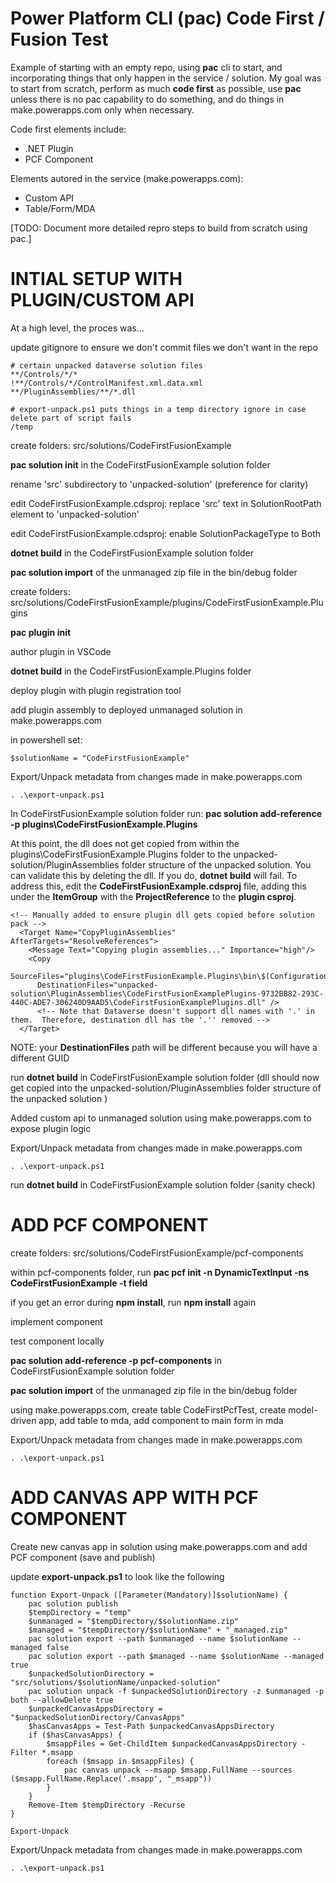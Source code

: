 # Power Platform CLI (pac) Code First / Fusion Test
Example of starting with an empty repo, using **pac** cli to start, and incorporating things that only happen in the service / solution. My goal was to start from scratch, perform as much **code first** as possible, use **pac** unless there is no pac capability to do something, and do things in make.powerapps.com only when necessary.  

Code first elements include:
* .NET Plugin
* PCF Component

Elements autored in the service (make.powerapps.com):
* Custom API
* Table/Form/MDA

[TODO: Document more detailed repro steps to build from scratch using pac.]

# INTIAL SETUP WITH PLUGIN/CUSTOM API
At a high level, the proces was...

update gitignore to ensure we don't commit files we don't want in the repo
```
# certain unpacked dataverse solution files
**/Controls/*/*
!**/Controls/*/ControlManifest.xml.data.xml
**/PluginAssemblies/**/*.dll

# export-unpack.ps1 puts things in a temp directory ignore in case delete part of script fails
/temp
```

create folders: src/solutions/CodeFirstFusionExample

**pac solution init** in the CodeFirstFusionExample solution folder

rename 'src' subdirectory to 'unpacked-solution' (preference for clarity)

edit CodeFirstFusionExample.cdsproj: replace 'src' text in SolutionRootPath element to 'unpacked-solution'

edit CodeFirstFusionExample.cdsproj: enable SolutionPackageType to Both

**dotnet build** in the CodeFirstFusionExample solution folder

**pac solution import** of the unmanaged zip file in the bin/debug folder

create folders: src/solutions/CodeFirstFusionExample/plugins/CodeFirstFusionExample.Plugins

**pac plugin init**

author plugin in VSCode

**dotnet build** in the CodeFirstFusionExample.Plugins folder

deploy plugin with plugin registration tool

add plugin assembly to deployed unmanaged solution in make.powerapps.com

in powershell set:
```
$solutionName = "CodeFirstFusionExample"
```

Export/Unpack metadata from changes made in make.powerapps.com
```
. .\export-unpack.ps1
```

In CodeFirstFusionExample solution folder run: **pac solution add-reference -p plugins\CodeFirstFusionExample.Plugins**

At this point, the dll does not get copied from within the plugins\CodeFirstFusionExample.Plugins folder to the unpacked-solution/PluginAssemblies folder structure of the unpacked solution.  You can validate this by deleting the dll.  If you do, **dotnet build** will fail. To address this, edit the **CodeFirstFusionExample.cdsproj** file, adding this under the **ItemGroup** with the **ProjectReference** to the **plugin csproj**.
```
<!-- Manually added to ensure plugin dll gets copied before solution pack -->
  <Target Name="CopyPluginAssemblies" AfterTargets="ResolveReferences">
    <Message Text="Copying plugin assemblies..." Importance="high"/>
    <Copy
      SourceFiles="plugins\CodeFirstFusionExample.Plugins\bin\$(Configuration)\$(TargetFramework)\CodeFirstFusionExample.Plugins.dll"
      DestinationFiles="unpacked-solution\PluginAssemblies\CodeFirstFusionExamplePlugins-9732BB82-293C-440C-ADE7-306240D9AAD5\CodeFirstFusionExamplePlugins.dll" />
      <!-- Note that Dataverse doesn't support dll names with '.' in them.  Therefore, destination dll has the '.'' removed -->
  </Target>
```
NOTE: your **DestinationFiles** path will be different because you will have a different GUID

run **dotnet build** in CodeFirstFusionExample solution folder (dll should now get copied into the unpacked-solution/PluginAssemblies folder structure of the unpacked solution )

Added custom api to unmanaged solution using make.powerapps.com to expose plugin logic

Export/Unpack metadata from changes made in make.powerapps.com
```
. .\export-unpack.ps1
```

run **dotnet build** in CodeFirstFusionExample solution folder (sanity check)

# ADD PCF COMPONENT

create folders: src/solutions/CodeFirstFusionExample/pcf-components

within pcf-components folder, run **pac pcf init -n DynamicTextInput -ns CodeFirstFusionExample -t field**

if you get an error during **npm install**, run **npm install** again

implement component

test component locally

**pac solution add-reference -p pcf-components** in CodeFirstFusionExample solution folder

**pac solution import** of the unmanaged zip file in the bin/debug folder

using make.powerapps.com, create table CodeFirstPcfTest, create model-driven app, add table to mda, add component to main form in mda

Export/Unpack metadata from changes made in make.powerapps.com
```
. .\export-unpack.ps1
```
# ADD CANVAS APP WITH PCF COMPONENT

Create new canvas app in solution using make.powerapps.com and add PCF component (save and publish)

update **export-unpack.ps1** to look like the following
```
function Export-Unpack ([Parameter(Mandatory)]$solutionName) {
    pac solution publish
    $tempDirectory = "temp"
    $unmanaged = "$tempDirectory/$solutionName.zip"
    $managed = "$tempDirectory/$solutionName" + "_managed.zip"
    pac solution export --path $unmanaged --name $solutionName --managed false
    pac solution export --path $managed --name $solutionName --managed true
    $unpackedSolutionDirectory = "src/solutions/$solutionName/unpacked-solution"
    pac solution unpack -f $unpackedSolutionDirectory -z $unmanaged -p both --allowDelete true
    $unpackedCanvasAppsDirectory = "$unpackedSolutionDirectory/CanvasApps"
    $hasCanvasApps = Test-Path $unpackedCanvasAppsDirectory
    if ($hasCanvasApps) {
        $msappFiles = Get-ChildItem $unpackedCanvasAppsDirectory -Filter *.msapp
        foreach ($msapp in $msappFiles) { 
            pac canvas unpack --msapp $msapp.FullName --sources ($msapp.FullName.Replace('.msapp', "_msapp")) 
        }
    }
    Remove-Item $tempDirectory -Recurse
}

Export-Unpack
```

Export/Unpack metadata from changes made in make.powerapps.com
```
. .\export-unpack.ps1
```